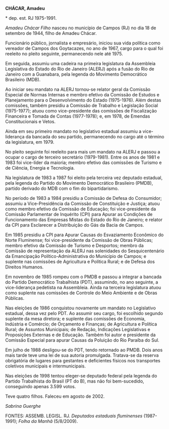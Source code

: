**CHÁCAR, Amadeu**

\* dep. est. RJ 1975-1991.

*Amadeu Chácar Filho* nasceu no município de Campos (RJ) no dia 18 de
setembro de 1944, filho de Amadeu Chácar.

Funcionário público, jornalista e empresário, iniciou sua vida política
como vereador de Campos dos Goytacazes, no ano de 1967, cargo para o
qual foi reeleito no pleito seguinte, permanecendo nele até 1975.

Em seguida, assumiu uma cadeira na primeira legislatura da Assembleia
Legislativa do Estado do Rio de Janeiro (ALERJ) após a fusão do Rio de
Janeiro com a Guanabara, pela legenda do Movimento Democrático
Brasileiro (MDB).

Ao iniciar seu mandato na ALERJ tornou-se relator geral da Comissão
Especial de Normas Internas e membro efetivo da Comissão de Estudos e
Planejamento para o Desenvolvimento do Estado (1975-1976). Além destas
comissões, também presidiu a Comissão de Trabalho e Legislação Social
(1975-1977); atuou como vice-presidente das comissões de Fiscalização
Financeira e Tomada de Contas (1977-1978); e, em 1978, de Emendas
Constitucionais e Vetos.

Ainda em seu primeiro mandato no legislativo estadual assumiu a
vice-liderança da bancada do seu partido, permanecendo no cargo até o
término da legislatura, em 1979.

No pleito seguinte foi reeleito para mais um mandato na ALERJ e passou a
ocupar o cargo de terceiro secretário (1979-1981). Entre os anos de 1981
e 1983 foi vice-líder da maioria; membro efetivo das comissões de
Turismo e de Ciência, Energia e Tecnologia.

Na legislatura de 1983 a 1987 foi eleito pela terceira vez deputado
estadual, pela legenda do Partido do Movimento Democrático Brasileiro
(PMDB), partido derivado do MDB com o fim do bipartidarismo.

No período de 1983 a 1984 presidiu a Comissão de Defesa do Consumidor;
assumiu a Vice-Presidência da Comissão de Constituição e Justiça; atuou
como membro efetivo da Comissão de Educação; foi vice-presidente da
Comissão Parlamentar de Inquérito (CPI) para Apurar as Condições de
Funcionamento das Empresas Mistas do Estado do Rio de Janeiro; e relator
da CPI para Esclarecer a Distribuição do Gás da Bacia de Campos.

Em 1985 presidiu a CPI para Apurar Causas do Esvaziamento Econômico do
Norte Fluminense; foi vice-presidente da Comissão de Obras Públicas;
membro efetivo da Comissão de Turismo e Desportos; membro da Comissão de
representação da ALERJ nas solenidades do Sesquicentenário da
Emancipação Político-Administrativa do Município de Campos; e suplente
nas comissões de Agricultura e Política Rural; e de Defesa dos Direitos
Humanos.

Em novembro de 1985 rompeu com o PMDB e passou a integrar a bancada do
Partido Democrático Trabalhista (PDT), assumindo, no ano seguinte, a
vice-liderança pedetista na Assembleia. Ainda na terceira legislatura
atuou como suplente nas comissões de Controle do Meio Ambiente e de
Obras Públicas.

Nas eleições de 1986 conquistou novamente um mandato no Legislativo
estadual, dessa vez pelo PDT. Ao assumir seu cargo, foi escolhido
segundo suplente da mesa diretora; e suplente das comissões de Economia,
Indústria e Comércio; de Orçamento e Finanças; de Agricultura e Política
Rural; de Assuntos Municipais; de Redação, Indicações Legislativas e
Proposições Externas e de Educação. Também foi autor e presidente da
Comissão Especial para apurar Causas da Poluição do Rio Paraíba do Sul.

Em julho de 1988 desligou-se do PDT, tendo retornado ao PMDB. Dois anos
mais tarde teve uma lei de sua autoria promulgada. Tratava-se da reserva
obrigatória de lugares para gestantes e deficientes físicos nos
transportes coletivos municipais e intermunicipais.

Nas eleições de 1998 tentou eleger-se deputado federal pela legenda do
Partido Trabalhista do Brasil (PT do B), mas não foi bem-sucedido,
conseguindo apenas 3.599 votos.

Teve quatro filhos. Faleceu em agosto de 2002.

*Sabrina Guerghe*

FONTES: ASSEMB. LEGISL. RJ. *Deputados estaduais fluminenses*
(1987-1991); *Folha da Manhã* (5/8/2009).
